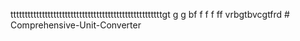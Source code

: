 tttttttttttttttttttttttttttttttttttttttttttttttttttttgt g g bf f f f  ff vrbgtbvcgtfrd # Comprehensive-Unit-Converter

